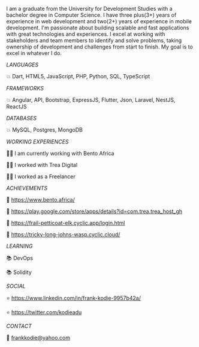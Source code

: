 I am a graduate from the University for Development Studies with a bachelor degree in Computer Science. I have three plus(3+) years of experience in web development and two(2+) years of experience in mobile development.
I'm passionate about building scalable and fast applications with great technologies and experiences. I excel at working with stakeholders and team members to identify and solve problems, taking ownership of development and challenges from start to finish. My goal is to excel in whatever I do.




*LANGUAGES*

:boom: Dart, HTML5, JavaScript, PHP, Python, SQL, TypeScript

*FRAMEWORKS*

:boom: Angular, API, Bootstrap, ExpressJS, Flutter, Json, Laravel, NestJS, ReactJS

*DATABASES*

:boom: MySQL, Postgres, MongoDB

*WORKING EXPERIENCES*

:man_office_worker: I am currently working with Bento Africa

:man_office_worker: I worked with Trea Digital

:man_office_worker: I worked as a Freelancer


*ACHIEVEMENTS*

:rocket: https://www.bento.africa/

:rocket: https://play.google.com/store/apps/details?id=com.trea.trea_host_gh

:rocket: https://frail-petticoat-elk.cyclic.app/login.html

:rocket: https://tricky-long-johns-wasp.cyclic.cloud/


*LEARNING*

:books: DevOps

:books: Solidity



*SOCIAL*

:star: https://www.linkedin.com/in/frank-kodie-9957b42a/

:star: https://twitter.com/kodieadu


*CONTACT*

:email: frankkodie@yahoo.com





<!--
**franklobsty25/franklobsty25** is a ✨ _special_ ✨ repository because its `README.md` (this file) appears on your GitHub profile.

Here are some ideas to get you started:

- 🔭 I’m currently working on ...
- 🌱 I’m currently learning ...
- 👯 I’m looking to collaborate on ...
- 🤔 I’m looking for help with ...
- 💬 Ask me about ...

- 😄 Pronouns: ...
- ⚡ Fun fact: ...
-->
